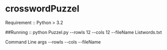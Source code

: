 # crosswordPuzzel

Requirement ::
Python > 3.2


##Running ::
python Puzzel.py --rowls 12 --cols 12 --fileName Listwords.txt



Command Line args
--rowls
--cols
--fileName
